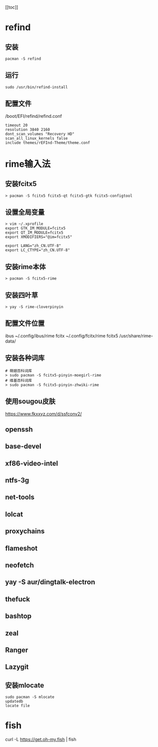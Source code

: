 [[toc]]

# refind
## 安装
```
pacman -S refind
```
## 运行
```
sudo /usr/bin/refind-install
```
## 配置文件
/boot/EFI/refind/refind.conf
```
timeout 20
resolution 3840 2160
dont_scan_volumes "Recovery HD"
scan_all_linux_kernels false
include themes/rEFInd-Theme/theme.conf
```

# rime输入法
## 安装fcitx5
```
> pacman -S fcitx5 fcitx5-qt fcitx5-gtk fcitx5-configtool
```
## 设置全局变量
```
> vim ~/.xprofile
export GTK_IM_MODULE=fcitx5
export QT_IM_MODULE=fcitx5
export XMODIFIERS="@im=fcitx5"

export LANG="zh_CN.UTF-8"
export LC_CTYPE="zh_CN.UTF-8"
```
## 安装rime本体
```
> pacman -S fcitx5-rime
```
## 安装四叶草
```
> yay -S rime-cloverpinyin
```
## 配置文件位置
ibus	~/.config/ibus/rime
fcitx	~/.config/fcitx/rime
fcitx5	/usr/share/rime-data/
## 安装各种词库
```
# 萌娘百科词库
> sudo pacman -S fcitx5-pinyin-moegirl-rime
# 维基百科词库
> sudo pacman -S fcitx5-pinyin-zhwiki-rime
```
## 使用sougou皮肤
https://www.fkxxyz.com/d/ssfconv2/



## openssh
## base-devel
## xf86-video-intel
## ntfs-3g
## net-tools
## lolcat
## proxychains
## flameshot
## neofetch
## yay -S aur/dingtalk-electron
## thefuck
## bashtop
## zeal
## Ranger
## Lazygit

## 安装mlocate
```
sudo pacman -S mlocate
updatedb
locate file
```

# fish
curl -L https://get.oh-my.fish | fish